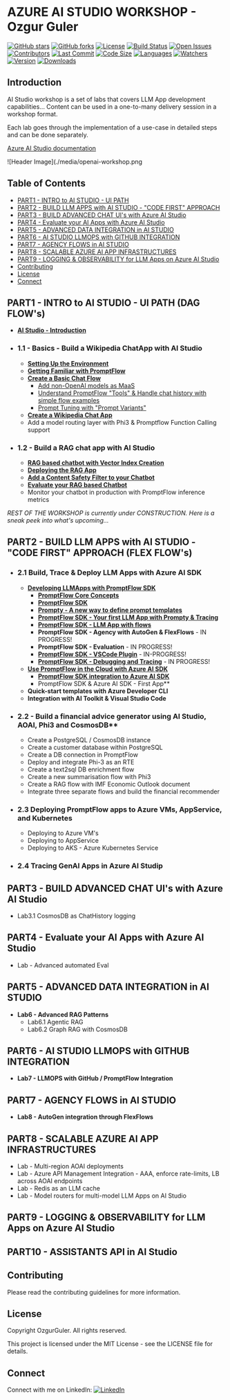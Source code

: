 # AZURE AI STUDIO WORKSHOP - Ozgur Guler

[![GitHub stars](https://img.shields.io/github/stars/ozgurgulerx/aistudio-workshop-ozguler)](https://github.com/ozgurgulerx/aistudio-workshop-ozguler/stargazers)
[![GitHub forks](https://img.shields.io/github/forks/ozgurgulerx/aistudio-workshop-ozguler)](https://github.com/ozgurgulerx/aistudio-workshop-ozguler/network)
[![License](https://img.shields.io/github/license/ozgurgulerx/aistudio-workshop-ozguler)](https://github.com/ozgurgulerx/aistudio-workshop-ozguler/blob/main/LICENSE)
[![Build Status](https://img.shields.io/github/actions/workflow/status/ozgurgulerx/aistudio-workshop-ozguler/your-workflow.yml?branch=main)](https://github.com/ozgurgulerx/aistudio-workshop-ozguler/actions)
[![Open Issues](https://img.shields.io/github/issues/ozgurgulerx/aistudio-workshop-ozguler)](https://github.com/ozgurgulerx/aistudio-workshop-ozguler/issues)
[![Contributors](https://img.shields.io/github/contributors/ozgurgulerx/aistudio-workshop-ozguler)](https://github.com/ozgurgulerx/aistudio-workshop-ozguler/graphs/contributors)
[![Last Commit](https://img.shields.io/github/last-commit/ozgurgulerx/aistudio-workshop-ozguler)](https://github.com/ozgurgulerx/aistudio-workshop-ozguler/commits/main)
[![Code Size](https://img.shields.io/github/languages/code-size/ozgurgulerx/aistudio-workshop-ozguler)](https://github.com/ozgurgulerx/aistudio-workshop-ozguler)
[![Languages](https://img.shields.io/github/languages/top/ozgurgulerx/aistudio-workshop-ozguler)](https://github.com/ozgurgulerx/aistudio-workshop-ozguler)
[![Watchers](https://img.shields.io/github/watchers/ozgurgulerx/aistudio-workshop-ozguler?style=social)](https://github.com/ozgurgulerx/aistudio-workshop-ozguler/watchers)
[![Version](https://img.shields.io/github/v/release/ozgurgulerx/aistudio-workshop-ozguler?include_prereleases)](https://github.com/ozgurgulerx/aistudio-workshop-ozguler/releases)
[![Downloads](https://img.shields.io/github/downloads/ozgurgulerx/aistudio-workshop-ozguler/total)](https://github.com/ozgurgulerx/aistudio-workshop-ozguler/releases)


## Introduction

AI Studio workshop is a set of labs that covers LLM App development capabilities...
Content can be used in a one-to-many delivery session in a workshop format.

Each lab goes through the implementation of a use-case in detailed steps and can be done separately.

[Azure AI Studio documentation](https://learn.microsoft.com/en-us/azure/ai-studio/what-is-ai-studio?tabs=home)

![Header Image](./media/openai-workshop.png

## Table of Contents
- [PART1 - INTRO to AI STUDIO - UI PATH](#part1---intro-to-ai-studio---ui-path)
- [PART2 - BUILD LLM APPS with AI STUDIO - "CODE FIRST" APPROACH](#part2---build-llm-apps-with-ai-studio---code-first-approach)
- [PART3 - BUILD ADVANCED CHAT UI's with Azure AI Studio](#part3---build-advanced-chat-uis-with-azure-ai-studio)
- [PART4 - Evaluate your AI Apps with Azure AI Studio](#part4---evaluate-your-ai-apps-with-azure-ai-studio)
- [PART5 - ADVANCED DATA INTEGRATION in AI STUDIO](#part5---advanced-data-integration-in-ai-studio)
- [PART6 - AI STUDIO LLMOPS with GITHUB INTEGRATION](#part6---ai-studio-llmops-with-github-integration)
- [PART7 - AGENCY FLOWS in AI STUDIO](#part7---agency-flows-in-ai-studio)
- [PART8 - SCALABLE AZURE AI APP INFRASTRUCTURES](#part8---scalable-azure-ai-app-infrastructures)
- [PART9 - LOGGING & OBSERVABILITY for LLM Apps on Azure AI Studio](#part9---logging--observability-for-llm-apps-on-azure-ai-studio)
- [Contributing](#contributing)
- [License](#license)
- [Connect](#connect)

## PART1 - INTRO to AI STUDIO - UI PATH (DAG FLOW's)
- [**AI Studio - Introduction**](./Labs/Lab0%20-%20Introduction%20to%20PromptFlow%20&%20AIStudio/AI%20Studio-GettingStarted.md)
- ### 1.1 - Basics - Build a Wikipedia ChatApp with AI Studio </span>
    - [**Setting Up the Environment**](./Labs/Lab1%20-%20WikiPediaChatApp/1.1SettingUptheEnv.md)
    - [**Getting Familiar with PromptFlow**](./Labs/Lab1%20-%20WikiPediaChatApp/1.2GettingFamiliarWithPromptFlow.md)
    - [**Create a Basic Chat Flow**](./Labs/Lab1%20-%20WikiPediaChatApp/1.3CrateaBasicChatFlow.md)
        - [Add non-OpenAI models as MaaS](./Labs/Lab1%20-%20WikiPediaChatApp/1.3.1AddOpenWeightModelsasMaaS.md) 
        - [Understand PromptFlow "Tools" & Handle chat history with simple flow examples](./Labs/Lab1%20-%20WikiPediaChatApp/1.3.2BasicFlow.md)
        - [Prompt Tuning with "Prompt Variants"](./Labs/Lab1%20-%20WikiPediaChatApp/1.3.3PromptTuningwithPromptTool.md)
    - [**Create a Wikipedia Chat App**](./Labs/Lab1%20-%20WikiPediaChatApp/1.4CreateAWikiPediaChatApp.md)
    - Add a model routing layer with Phi3 & Promptflow Function Calling support

- ### 1.2 - Build a RAG chat app with AI Studio
    - [**RAG based chatbot with Vector Index Creation**](./Labs/Lab2%20-%20PersonalFinanceRecommender/2.1CreateVectorIndex.md)
    - [**Deploying the RAG App**](./Labs/Lab2%20-%20PersonalFinanceRecommender/2.2DeployingApp.md)
    - [**Add a Content Safety Filter to your Chatbot**](./Labs/Lab2%20-%20PersonalFinanceRecommender/2.3AzureAIContentSafety.md)
    - [**Evaluate your RAG based Chatbot**](./Labs/Lab2%20-%20PersonalFinanceRecommender/2.4Eval.md)
    - Monitor your chatbot in production with PromptFlow inference metrics

*REST OF THE WORKSHOP is currently under CONSTRUCTION. Here is a sneak peek into what's upcoming...*

## PART2 - BUILD LLM APPS with AI STUDIO - "CODE FIRST" APPROACH (FLEX FLOW's)
- ### 2.1 **Build, Trace & Deploy LLM Apps with Azure AI SDK**
    - [**Developing LLMApps with PromptFlow SDK**](./Labs/PART2%20/1-CodeFirstDev/pf-main.md)
        - [**PromptFlow Core Concepts**](./Labs/PART2%20/1-CodeFirstDev/pf-concepts.md)
        - [**PromptFlow SDK**](./Labs/PART2%20/1-CodeFirstDev/pf-sdk-setup.md)
        - [**Prompty - A new way to define prompt templates**](./Labs/PART2%20/1-CodeFirstDev/prompty.md)       
        - [**PromptFlow SDK - Your first LLM App with Prompty & Tracing**](./code/first-pf-sdk-notebook.ipynb)
        - [**PromptFlow SDK - LLM App with flows**](./code/pf-sdk-app-flows-tools.ipynb)
        - **PromptFlow SDK - Agency with AutoGen & FlexFlows** - IN PROGRESS!
        - **PromptFlow SDK - Evaluation** - IN PROGRESS!        
        - [**PromptFlow SDK - VSCode Plugin**](./Labs/PART2%20/1-CodeFirstDev/pf-vscode-plugin.md) - IN-PROGRESS! 
        - [**PromptFlow SDK - Debugging and Tracing**](./Labs/PART2%20/1-CodeFirstDev/pf-tracing.md) - IN PROGRESS!
    - [**Use PromptFlow in the Cloud with Azure AI SDK**](https://learn.microsoft.com/en-us/azure/machine-learning/prompt-flow/overview-what-is-prompt-flow?view=azureml-api-2)
        - [**PromptFlow SDK integration to Azure AI SDK**](./Labs/PART2%20/1-CodeFirstDev/1-EnvSetup.md)
        - PromptFlow SDK & Azure AI SDK - First App**
    - **Quick-start templates with Azure Developer CLI**
    - **Integration with AI Toolkit & Visual Studio Code**

  


   
- ### 2.2 - Build a financial advice generator using AI Studio, AOAI, Phi3 and CosmosDB**
    - Create a PostgreSQL / CosmosDB instance 
    - Create a customer database within PostgreSQL 
    - Create a DB connection in PromptFlow 
    - Deploy and integrate Phi-3 as an RTE 
    - Create a text2sql DB enrichment flow 
    - Create a new summarisation flow with Phi3 
    - Create a RAG flow with IMF Economic Outlook document 
    - Integrate three separate flows and build the financial recommender 

 - ### 2.3 Deploying PromptFlow apps to Azure VMs, AppService, and Kubernetes
    - Deploying to Azure VM's 
    - Deploying to AppService 
    - Deploying to AKS - Azure Kubernetes Service

- ### 2.4 Tracing GenAI Apps in Azure AI Studip 


## PART3 - BUILD ADVANCED CHAT UI's with Azure AI Studio 
- Lab3.1 CosmosDB as ChatHistory logging

## PART4 - Evaluate your AI Apps with Azure AI Studio 
- Lab - Advanced automated Eval 

## PART5 - ADVANCED DATA INTEGRATION in AI STUDIO 
- **Lab6 - Advanced RAG Patterns**
    - Lab6.1 Agentic RAG 
    - Lab6.2 Graph RAG with CosmosDB 

## PART6 - AI STUDIO LLMOPS with GITHUB INTEGRATION  
- **Lab7 - LLMOPS with GitHub / PromptFlow Integration**

## PART7 - AGENCY FLOWS in AI STUDIO  
- **Lab8 - AutoGen integration through FlexFlows**

## PART8 - SCALABLE AZURE AI APP INFRASTRUCTURES 
- Lab - Multi-region AOAI deployments 
- Lab - Azure API Management Integration - AAA, enforce rate-limits, LB across AOAI endpoints 
- Lab - Redis as an LLM cache 
- Lab - Model routers for multi-model LLM Apps on AI Studio 

## PART9 - LOGGING & OBSERVABILITY for LLM Apps on Azure AI Studio 


## PART10 - ASSISTANTS API in AI Studio 

## Contributing

Please read the contributing guidelines for more information.

## License
Copyright OzgurGuler. All rights reserved.

This project is licensed under the MIT License - see the LICENSE file for details.

## Connect

Connect with me on LinkedIn:
[![LinkedIn](https://img.shields.io/badge/LinkedIn-Connect-blue)](https://www.linkedin.com/in/ozguler/)

